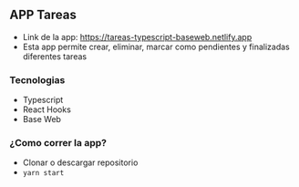 ## APP Tareas
- Link de la app: https://tareas-typescript-baseweb.netlify.app
- Esta app permite crear, eliminar, marcar como pendientes y finalizadas diferentes tareas
 
### Tecnologias

- Typescript
- React Hooks
- Base Web

### ¿Como correr la app?
- Clonar o descargar repositorio
- `yarn start`

